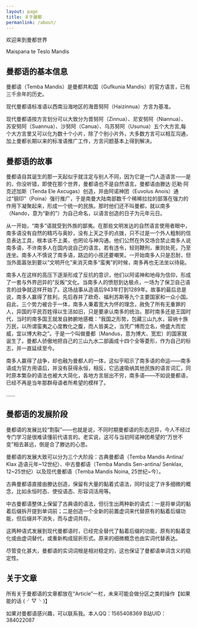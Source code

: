 ```yaml
---
layout: page
title: 关于曼都
permanlink: /about/
---
```

欢迎来到曼都世界

Maispana te Teslo Mandis

## 曼都语的基本信息

曼都语（Temba Mandis）是曼都共和国（Gufkunia Mandis）的官方语言，已有三千余年的历史。

现代曼都语标准语以西南沿海地区的海晋努阿（Haizinnua）方言为基准。

现代曼都语按方言划分可以大致分为晋努阿（Zinnua）、尼安努阿（Niannua）、苏安努阿（Suannua）、沙努阿（Canua）、乌苏努阿（Usunua）五个大方言,每个大方言里又可以化为数十个小片，除了个别小片外，大多数方言可以相互沟通，加上曼都长期以来的标准语推广工作，方言问题基本上得到解决。

## 曼都语的故事

曼都语自其诞生的那一天起似乎就注定与别人不同，因为它是一门人造语言——是的，你没听错，即使在那个世界，曼都语也不是自然语言。曼都语由滕达·厄勒·阿克述加斯（Tenda Ele Axcugas）创造，并由阿诺神团（Euvolus Anois）通过“钢印”（Poina）强行推广，于是南曼大陆南部数千个稀稀拉拉的部落在强力的作用下凝聚起来，形成一个统一的民族。那时他们还不叫曼都，就以南多（Nando，意为“新的”）为自己命名，以语言创造的日子为元年元日。

从一开始，“南多”语就受到外族的鄙夷。在那些文明发达的自然语言使用者眼中，南多语没有自然的精巧与奥妙，没有上天之手的点拨，只不过是一个外人粗制的信息表达工具，根本谈不上美，也罔论与神沟通。他们公然在外交场合禁止南多人说南多语，不许南多人在国内说自己的语言。若有违令，轻则鞭刑，重则处死，乃至连坐。南多人不慎说了南多语，路边的小孩还要嘲笑。一开始南多人只是忍耐，但当外面嚣张到要以“文明开化”来消灭南多“蛮夷”的时候，南多再也无法坐以待毙。

南多人在这样的高压下逐渐形成了反抗的意识，他们以阿诺神和地母为信仰，形成了一套与外界迥异的“反叛”文化。当南多人的愤怒到达极点，一场为了保卫自己语言的战争就这样开始了。这场战事从造语后943年打到1289年。故事的最后总是说，南多人赢得了胜利，先后吞并了欧奇、福利苏斯等九个主要国家和一众小国。自此，三个势力被合于一体，南多人秉着宽大为怀的理念，赦免了所有无重罪的人，异国的平民百姓得以生活如旧，只是要承认南多的统治。那时南多还是王国时代，当时的南多国王就发自肺腑地感概：“我国之形势，包藏三山九水，容纳十族万民，以所谓蛮夷之心度教化之腹，而人皆美之，当凭广博而立名，倚盛大而宏威，宜以博大称之”。于是一个叫做曼都（Mandus，意为博大、宽宏）的国家就诞生了。曼都人骄傲地把自己的三山九水二部画成十四个全等菱形，作为自己的标志，并一直延续至今。

南多人赢得了战争，却也融为曼都人的一体，这似乎昭示了南多语的命运——南多语成为官方用语后，并没有获得永恒，相反，它迅速吸纳其他民族的语言词汇，同时原本繁杂的语法也被大大简化，各地方言层出不穷，南多语——不如说曼都语，已经不再是当年那群母语者所希望的模样了。

……

## 曼都语的发展阶段

曼都语的发展比较“割裂”——也就是说，不同时期曼都语的形态迥异，今人不经过专门学习是很难读懂前代语言的。老实说，这可与当初阿诺神团希望的“万世不变”相去甚远，倒是合了滕达的心思。

曼都语的发展大致可以分为三个大阶段：古典曼都语（Temba Mandis Antina/ Klax 造语元年~12世纪）、中古曼都语（Temba Mandis Sen-antina/ Senklax, 12~25世纪）以及现代曼都语（Temba Mandis Noina, 25世纪~今）。

古典曼都语直接由滕达创造，保留有大量的黏着式语法，同时设定了许多细微的概念，比如永恒时态、使役语态、形容词活用等。

中古曼都语整体上保留了古典语的语法，但衍生出两种新的语式：一是将单词的黏着后缀拆开提到单词前；二是创造一个全新的前置虚词来代替原有的黏着后缀功能，但后缀并不消失，而与虚词共存。

这两种语式发展到现代曼都语时，已经完全替代了黏着后缀的功能，原有的黏着变化或由虚词替代，或重新构成屈折形式。原来的细微概念也由实词代替表达。

尽管变化甚大，曼都语的实词词根是相对稳定的，这也保证了曼都语单词含义的稳定性。

## 关于文章

所有关于曼都语的文章都放在“Article”一栏，未来可能会做分区之类的操作【如果能的话 ( ╯▽╰ )】

如果对曼都语感兴趣，可以联系我。本人QQ：1565408369  B站UID：384022087
